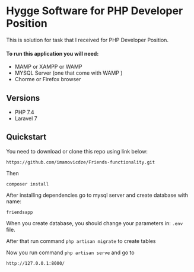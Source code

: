 # Hygge Software for PHP Developer Position 

This is solution for task that I received for PHP Developer Position.

#### To run this application you will need:
- MAMP or XAMPP or WAMP
- MYSQL Server (one that come with WAMP ) 
- Chorme or Firefox browser

## Versions
* PHP 7.4
* Laravel 7

## Quickstart

You need to download or clone this repo using link below:

`https://github.com/imamovicdze/Friends-functionality.git`

Then

`composer install`

After installing dependencies go to mysql server and create database with name:

`friendsapp`

When you create database, you should change your parameters in: `.env` file.

After that run command `php artisan migrate` to create tables

Now you run command `php artisan serve` and go to 

`http://127.0.0.1:8000/`

